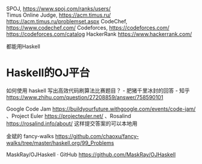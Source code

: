 
SPOJ, https://www.spoj.com/ranks/users/  
Timus Online Judge, https://acm.timus.ru/ https://acm.timus.ru/problemset.aspx
CodeChef, https://www.codechef.com/
Codeforces, https://codeforces.com/  https://codeforces.com/catalog
 HackerRank https://www.hackerrank.com/

都能用Haskell



# Haskell的OJ平台

如何使用 haskell 写出高效代码刷算法比赛题目？ - 肥猪千里冰封的回答 - 知乎
https://www.zhihu.com/question/27208859/answer/758590101


Google Code Jam https://buildyourfuture.withgoogle.com/events/code-jam/ 、Project Euler https://projecteuler.net/ 、Rosalind https://rosalind.info/about/  这样提交答案的可以本地用

金斌的 fancy-walks https://github.com/chaoxu/fancy-walks/tree/master/haskell.org/99_Problems

MaskRay/OJHaskell · GitHub https://github.com/MaskRay/OJHaskell





















